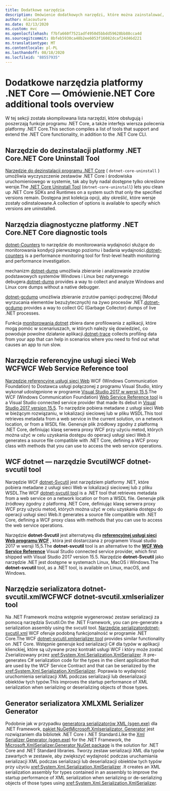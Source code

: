 ```yaml
---
title: Dodatkowe narzędzia
description: Omówienie dodatkowych narzędzi, które można zainstalować, które obsługują i poszerzają funkcje platformy .NET Core.
author: mlacouture
ms.date: 02/13/2020
ms.custom: mvc
ms.openlocfilehash: f7bfa660f7521adf4950d5bbdd59628bb88cca4d
ms.sourcegitcommit: 8bfeb5930ca48b2ee6053f16082dcaf24d46d221
ms.translationtype: MT
ms.contentlocale: pl-PL
ms.lasthandoff: 08/18/2020
ms.locfileid: "88557935"
---
```

# <a name="net-core-additional-tools-overview"></a><span data-ttu-id="492ef-103">Dodatkowe narzędzia platformy .NET Core — Omówienie</span><span class="sxs-lookup"><span data-stu-id="492ef-103">.NET Core additional tools overview</span></span>

<span data-ttu-id="492ef-104">W tej sekcji została skompilowana lista narzędzi, które obsługują i poszerzają funkcje programu .NET Core, a także interfejs wiersza polecenia platformy .NET Core.</span><span class="sxs-lookup"><span data-stu-id="492ef-104">This section compiles a list of tools that support and extend the .NET Core functionality, in addition to the .NET Core CLI.</span></span>

## <a name="net-core-uninstall-tool"></a><span data-ttu-id="492ef-105">Narzędzie do dezinstalacji platformy .NET Core</span><span class="sxs-lookup"><span data-stu-id="492ef-105">.NET Core Uninstall Tool</span></span>

<span data-ttu-id="492ef-106">[Narzędzie do dezinstalacji programu .NET Core](https://github.com/dotnet/cli-lab/releases) ( `dotnet-core-uninstall` ) umożliwia wyczyszczenie zestawów .NET Core i środowiska uruchomieniowego w systemie, tak aby były nadal dostępne tylko określone wersje.</span><span class="sxs-lookup"><span data-stu-id="492ef-106">The [.NET Core Uninstall Tool](https://github.com/dotnet/cli-lab/releases) (`dotnet-core-uninstall`) lets you clean up .NET Core SDKs and Runtimes on a system such that only the specified versions remain.</span></span> <span data-ttu-id="492ef-107">Dostępna jest kolekcja opcji, aby określić, które wersje zostały odinstalowane.</span><span class="sxs-lookup"><span data-stu-id="492ef-107">A collection of options is available to specify which versions are uninstalled.</span></span>

## <a name="net-core-diagnostic-tools"></a><span data-ttu-id="492ef-108">Narzędzia diagnostyczne platformy .NET Core</span><span class="sxs-lookup"><span data-stu-id="492ef-108">.NET Core diagnostic tools</span></span>

<span data-ttu-id="492ef-109">[dotnet-Counters](../diagnostics/dotnet-counters.md) to narzędzie do monitorowania wydajności służące do monitorowania kondycji pierwszego poziomu i badania wydajności.</span><span class="sxs-lookup"><span data-stu-id="492ef-109">[dotnet-counters](../diagnostics/dotnet-counters.md) is a performance monitoring tool for first-level health monitoring and performance investigation.</span></span>

<span data-ttu-id="492ef-110">mechanizm [dotnet-dump](../diagnostics/dotnet-dump.md) umożliwia zbieranie i analizowanie zrzutów podstawowych systemów Windows i Linux bez natywnego debugera.</span><span class="sxs-lookup"><span data-stu-id="492ef-110">[dotnet-dump](../diagnostics/dotnet-dump.md) provides a way to collect and analyze Windows and Linux core dumps without a native debugger.</span></span>

<span data-ttu-id="492ef-111">[dotnet-gcdump](../diagnostics/dotnet-gcdump.md) umożliwia zbieranie zrzutów pamięci podręcznej (Moduł wyrzucania elementów bezużytecznych) na żywo procesów .NET.</span><span class="sxs-lookup"><span data-stu-id="492ef-111">[dotnet-gcdump](../diagnostics/dotnet-gcdump.md) provides a way to collect GC (Garbage Collector) dumps of live .NET processes.</span></span>

<span data-ttu-id="492ef-112">Funkcja [monitorowania dotnet](../diagnostics/dotnet-trace.md) zbiera dane profilowania z aplikacji, które mogą pomóc w scenariuszach, w których należy się dowiedzieć, co powoduje powolne działanie aplikacji.</span><span class="sxs-lookup"><span data-stu-id="492ef-112">[dotnet-trace](../diagnostics/dotnet-trace.md) collects profiling data from your app that can help in scenarios where you need to find out what causes an app to run slow.</span></span>

## <a name="wcf-web-service-reference-tool"></a><span data-ttu-id="492ef-113">Narzędzie referencyjne usługi sieci Web WCF</span><span class="sxs-lookup"><span data-stu-id="492ef-113">WCF Web Service Reference tool</span></span>

<span data-ttu-id="492ef-114">[Narzędzie referencyjne usługi sieci Web](wcf-web-service-reference-guide.md) WCF (Windows Communication Foundation) to Dostawca usługi połączonej z programu Visual Studio, który wykonał udostępnione w programie [Visual Studio 2017 w wersji 15,5](/visualstudio/releasenotes/vs2017-relnotes-v15.5#WCFTools).</span><span class="sxs-lookup"><span data-stu-id="492ef-114">The WCF (Windows Communication Foundation) [Web Service Reference tool](wcf-web-service-reference-guide.md) is a Visual Studio connected service provider that made its debut in [Visual Studio 2017 version 15.5](/visualstudio/releasenotes/vs2017-relnotes-v15.5#WCFTools).</span></span> <span data-ttu-id="492ef-115">To narzędzie pobiera metadane z usługi sieci Web w bieżącym rozwiązaniu, w lokalizacji sieciowej lub w pliku WSDL.</span><span class="sxs-lookup"><span data-stu-id="492ef-115">This tool retrieves metadata from a web service in the current solution, on a network location, or from a WSDL file.</span></span> <span data-ttu-id="492ef-116">Generuje plik źródłowy zgodny z platformą .NET Core, definiując klasę serwera proxy WCF przy użyciu metod, których można użyć w celu uzyskania dostępu do operacji usługi sieci Web.</span><span class="sxs-lookup"><span data-stu-id="492ef-116">It generates a source file compatible with .NET Core, defining a WCF proxy class with methods that you can use to access the web service operations.</span></span>

## <a name="wcf-dotnet-svcutil-tool"></a><span data-ttu-id="492ef-117">WCF dotnet — narzędzie Svcutil</span><span class="sxs-lookup"><span data-stu-id="492ef-117">WCF dotnet-svcutil tool</span></span>

<span data-ttu-id="492ef-118">Narzędzie WCF [dotnet-Svcutil](dotnet-svcutil-guide.md) jest narzędziem platformy .NET, które pobiera metadane z usługi sieci Web w lokalizacji sieciowej lub z pliku WSDL.</span><span class="sxs-lookup"><span data-stu-id="492ef-118">The WCF [dotnet-svcutil tool](dotnet-svcutil-guide.md) is a .NET tool that retrieves metadata from a web service on a network location or from a WSDL file.</span></span> <span data-ttu-id="492ef-119">Generuje plik źródłowy zgodny z platformą .NET Core, definiując klasę serwera proxy WCF przy użyciu metod, których można użyć w celu uzyskania dostępu do operacji usługi sieci Web.</span><span class="sxs-lookup"><span data-stu-id="492ef-119">It generates a source file compatible with .NET Core, defining a WCF proxy class with methods that you can use to access the web service operations.</span></span>

<span data-ttu-id="492ef-120">Narzędzie **dotnet-Svcutil** jest alternatywą dla [**referencyjnej usługi sieci Web programu WCF**](wcf-web-service-reference-guide.md) , która jest dostarczana z programem Visual studio 2017 w wersji 15,5.</span><span class="sxs-lookup"><span data-stu-id="492ef-120">The **dotnet-svcutil** tool is an alternative to the [**WCF Web Service Reference**](wcf-web-service-reference-guide.md) Visual Studio connected service provider, which first shipped with Visual Studio 2017 version 15.5.</span></span> <span data-ttu-id="492ef-121">Narzędzie **dotnet-Svcutil** jako narzędzie .NET jest dostępne w systemach Linux, MacOS i Windows.</span><span class="sxs-lookup"><span data-stu-id="492ef-121">The **dotnet-svcutil** tool, as a .NET tool, is available on Linux, macOS, and Windows.</span></span>

## <a name="wcf-dotnet-svcutilxmlserializer-tool"></a><span data-ttu-id="492ef-122">Narzędzie serializatora dotnet-svcutil.xmlWCF</span><span class="sxs-lookup"><span data-stu-id="492ef-122">WCF dotnet-svcutil.xmlserializer tool</span></span>

<span data-ttu-id="492ef-123">Na .NET Framework można wstępnie wygenerować zestaw serializacji za pomocą narzędzia Svcutil.</span><span class="sxs-lookup"><span data-stu-id="492ef-123">On the .NET Framework, you can pre-generate a serialization assembly using the svcutil tool.</span></span> <span data-ttu-id="492ef-124">[Narzędzie serializatordotnet-svcutil.xml](dotnet-svcutil.xmlserializer-guide.md) WCF oferuje podobną funkcjonalność w programie .NET Core.</span><span class="sxs-lookup"><span data-stu-id="492ef-124">The WCF [dotnet-svcutil.xmlserializer tool](dotnet-svcutil.xmlserializer-guide.md) provides similar functionality on .NET Core.</span></span> <span data-ttu-id="492ef-125">Wstępnie generuje kod serializacji C# dla typów w aplikacji klienckiej, które są używane przez kontrakt usługi WCF i który może zostać Zserializowany przez <xref:System.Xml.Serialization.XmlSerializer> .</span><span class="sxs-lookup"><span data-stu-id="492ef-125">It pre-generates C# serialization code for the types in the client application that are used by the WCF Service Contract and that can be serialized by the <xref:System.Xml.Serialization.XmlSerializer>.</span></span> <span data-ttu-id="492ef-126">Poprawia to wydajność uruchomienia serializacji XML podczas serializacji lub deserializacji obiektów tych typów.</span><span class="sxs-lookup"><span data-stu-id="492ef-126">This improves the startup performance of XML serialization when serializing or deserializing objects of those types.</span></span>

## <a name="xml-serializer-generator"></a><span data-ttu-id="492ef-127">Generator serializatora XML</span><span class="sxs-lookup"><span data-stu-id="492ef-127">XML Serializer Generator</span></span>

<span data-ttu-id="492ef-128">Podobnie jak w przypadku [generatora serializatorów XML (sgen.exe)](../../standard/serialization/xml-serializer-generator-tool-sgen-exe.md) dla .NET Framework, [ pakiet NuGetMicrosoft.Xmlserializator. Generator](https://www.nuget.org/packages/Microsoft.XmlSerializer.Generator) jest rozwiązaniem dla bibliotek .NET Core i .NET Standard.</span><span class="sxs-lookup"><span data-stu-id="492ef-128">Like the [Xml Serializer Generator (sgen.exe)](../../standard/serialization/xml-serializer-generator-tool-sgen-exe.md) for the .NET Framework, the [Microsoft.XmlSerializer.Generator NuGet package](https://www.nuget.org/packages/Microsoft.XmlSerializer.Generator) is the solution for .NET Core and .NET Standard libraries.</span></span> <span data-ttu-id="492ef-129">Tworzy zestaw serializacji XML dla typów zawartych w zestawie, aby zwiększyć wydajność podczas uruchamiania serializacji XML podczas serializacji lub deserializacji obiektów tych typów przy użyciu <xref:System.Xml.Serialization.XmlSerializer> .</span><span class="sxs-lookup"><span data-stu-id="492ef-129">It creates an XML serialization assembly for types contained in an assembly to improve the startup performance of XML serialization when serializing or de-serializing objects of those types using <xref:System.Xml.Serialization.XmlSerializer>.</span></span>
